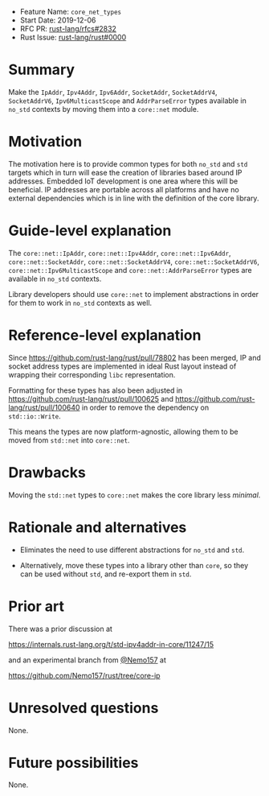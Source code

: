 - Feature Name: `core_net_types`
- Start Date: 2019-12-06
- RFC PR: [rust-lang/rfcs#2832](https://github.com/rust-lang/rfcs/pull/2832)
- Rust Issue: [rust-lang/rust#0000](https://github.com/rust-lang/rust/issues/0000)

# Summary
[summary]: #summary

Make the `IpAddr`, `Ipv4Addr`, `Ipv6Addr`, `SocketAddr`, `SocketAddrV4`,
`SocketAddrV6`, `Ipv6MulticastScope` and `AddrParseError` types available in `no_std`
contexts by moving them into a `core::net` module.

# Motivation
[motivation]: #motivation

The motivation here is to provide common types for both `no_std` and `std`
targets which in turn will ease the creation of libraries based around IP
addresses. Embedded IoT development is one area where this will be beneficial.
IP addresses are portable across all platforms and have no external
dependencies which is in line with the definition of the core library.

# Guide-level explanation
[guide-level-explanation]: #guide-level-explanation

The `core::net::IpAddr`, `core::net::Ipv4Addr`, `core::net::Ipv6Addr`,
`core::net::SocketAddr`, `core::net::SocketAddrV4`, `core::net::SocketAddrV6`,
`core::net::Ipv6MulticastScope` and `core::net::AddrParseError` types are
available in `no_std` contexts.

Library developers should use `core::net` to implement abstractions in order
for them to work in `no_std` contexts as well.

# Reference-level explanation
[reference-level-explanation]: #reference-level-explanation

Since https://github.com/rust-lang/rust/pull/78802 has been merged, IP and
socket address types are implemented in ideal Rust layout instead of wrapping
their corresponding `libc` representation.

Formatting for these types has also been adjusted in
https://github.com/rust-lang/rust/pull/100625 and
https://github.com/rust-lang/rust/pull/100640 in order to remove the dependency
on `std::io::Write`.

This means the types are now platform-agnostic, allowing them to be moved from
`std::net` into `core::net`.

# Drawbacks
[drawbacks]: #drawbacks

Moving the `std::net` types to `core::net` makes the core library less *minimal*.

# Rationale and alternatives
[rationale-and-alternatives]: #rationale-and-alternatives

- Eliminates the need to use different abstractions for `no_std` and `std`.

- Alternatively, move these types into a library other than `core`, so they
  can be used without `std`, and re-export them in `std`.

# Prior art
[prior-art]: #prior-art

There was a prior discussion at

https://internals.rust-lang.org/t/std-ipv4addr-in-core/11247/15

and an experimental branch from [@Nemo157](https://github.com/Nemo157) at

https://github.com/Nemo157/rust/tree/core-ip

# Unresolved questions
[unresolved-questions]: #unresolved-questions

None.

# Future possibilities
[future-possibilities]: #future-possibilities

None.
